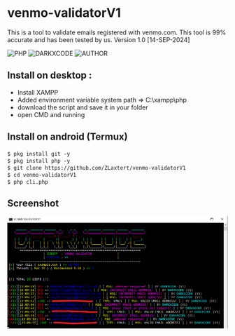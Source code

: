 # venmo-validatorV1

This is a tool to validate emails registered with venmo.com. 
This tool is 99% accurate and has been tested by us.
Version 1.0  [14-SEP-2024]

![PHP](https://img.shields.io/badge/language-PHP-blue.svg)
![DARKXCODE](https://img.shields.io/badge/Team-DARKXCODE-black)
![AUTHOR](https://img.shields.io/badge/Author-Zlaxtert-orange)

## Install on desktop : 
- Install XAMPP
- Added environment variable system path => C:\xampp\php
- download the script and save it in your folder
- open CMD and running

## Install on android (Termux)
    $ pkg install git -y
    $ pkg install php -y
    $ git clone https://github.com/ZLaxtert/venmo-validatorV1
    $ cd venmo-validatorV1
    $ php cli.php

## Screenshot
<img src="https://github.com/ZLaxtert/venmo-validatorV1/blob/main/ress.png">



